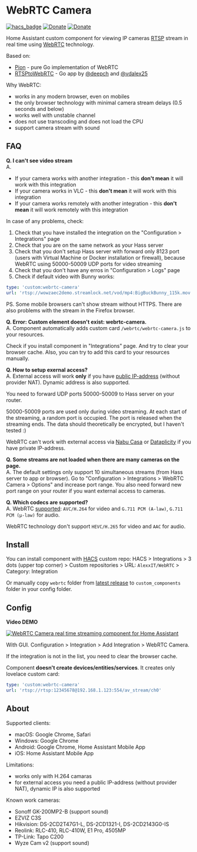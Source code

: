 # WebRTC Camera

[![hacs_badge](https://img.shields.io/badge/HACS-Custom-orange.svg)](https://github.com/custom-components/hacs)
[![Donate](https://img.shields.io/badge/donate-Coffee-yellow.svg)](https://www.buymeacoffee.com/AlexxIT)
[![Donate](https://img.shields.io/badge/donate-Yandex-red.svg)](https://money.yandex.ru/to/41001428278477)

Home Assistant custom component for viewing IP cameras [RTSP](https://en.wikipedia.org/wiki/Real_Time_Streaming_Protocol) stream in real time using [WebRTC](https://en.wikipedia.org/wiki/WebRTC) technology.

Based on:
 - [Pion](https://github.com/pion/webrtc) - pure Go implementation of WebRTC 
 - [RTSPtoWebRTC](https://github.com/deepch/RTSPtoWebRTC) - Go app by [@deepch](https://github.com/deepch) and [@vdalex25](https://github.com/vdalex25)
 
Why WebRTC:
- works in any modern browser, even on mobiles
- the only browser technology with minimal camera stream delays (0.5 seconds and below)
- works well with unstable channel
- does not use transcoding and does not load the CPU
- support camera stream with sound

## FAQ

**Q. I can't see video stream**  
A.
- If your camera works with another integration - this **don't mean** it will work with this integration
- If your camera works in VLC - this **don't mean** it will work with this integration
- If your camera works remotely with another integration - this **don't mean** it will work remotely with this integration

In case of any problems, check:

1. Check that you have installed the integration on the "Configuration > Integrations" page
2. Check that you are on the same network as your Hass server
3. Check that you don't setup Hass server with forward only 8123 port (users with Virtual Machine or Docker installation or firewall), because WebRTC using 50000-50009 UDP ports for video streaming
4. Check that you don't have any erros in "Configuration > Logs" page
5. Check if default video with Bunny works:

```yaml
type: 'custom:webrtc-camera'
url: 'rtsp://wowzaec2demo.streamlock.net/vod/mp4:BigBuckBunny_115k.mov'
```

PS. Some mobile browsers can't show stream without HTTPS. There are also problems with the stream in the Firefox browser.

**Q. Error: Custom element doesn't exist: webrtc-camera.**  
A. Component automatically adds custom card `/webrtc/webrtc-camera.js` to your resources.

Check if you install component in "Integrations" page. And try to clear your browser cache. Also, you can try to add this card to your resources manually.

**Q. How to setup exernal access?**  
A. External access will work **only** if you have [public IP-address](https://help.keenetic.com/hc/en-us/articles/213965789) (without provider NAT). Dynamic address is also supported.

You need to forward UDP ports 50000-50009 to Hass server on your router.

50000-50009 ports are used only during video streaming. At each start of the streaming, a random port is occupied. The port is released when the streaming ends. The data should theoretically be encrypted, but I haven't tested :)

WebRTC can't work with external access via [Nabu Casa](https://www.nabucasa.com/) or [Dataplicity](https://github.com/AlexxIT/Dataplicity) if you have private IP-address.

**Q. Some streams are not loaded when there are many cameras on the page.**  
A. The default settings only support 10 simultaneous streams (from Hass server to app or browser). Go to "Configuration > Integrations > WebRTC Camera > Options" and increase port range. You also need forward new port range on your router if you want external access to cameras.

**Q. Which codecs are supported?**  
A. WebRTC [supported](https://developer.mozilla.org/en-US/docs/Web/Media/Formats/WebRTC_codecs): `AVC/H.264` for video and `G.711 PCM (A-law)`, `G.711 PCM (µ-law)` for audio.

WebRTC technology don't support `HEVC/H.265` for video and `AAC` for audio.

## Install

You can install component with [HACS](https://hacs.xyz/) custom repo: HACS > Integrations > 3 dots (upper top corner) > Custom repositories > URL: `AlexxIT/WebRTC` > Category: Integration

Or manually copy `webrtc` folder from [latest release](https://github.com/AlexxIT/WebRTC/releases/latest) to `custom_components` folder in your config folder. 

## Config

**Video DEMO**

[![WebRTC Camera real time streaming component for Home Assistant](https://img.youtube.com/vi/2otE2dc6OAA/mqdefault.jpg)](https://www.youtube.com/watch?v=2otE2dc6OAA)

With GUI. Configuration > Integration > Add Integration > WebRTC Camera.

If the integration is not in the list, you need to clear the browser cache.

Component **doesn't create devices/entities/services**. It creates only lovelace custom card:

```yaml
type: 'custom:webrtc-camera'
url: 'rtsp://rtsp:12345678@192.168.1.123:554/av_stream/ch0'
```

## About

Supported clients:
- macOS: Google Chrome, Safari
- Windows: Google Chrome
- Android: Google Chrome, Home Assistant Mobile App
- iOS: Home Assistant Mobile App

Limitations:
- works only with H.264 camaras
- for external access you need a public IP-address (without provider NAT), dynamic IP is also supported

Known work cameras:
- Sonoff GK-200MP2-B (support sound)  
- EZVIZ C3S  
- Hikvision: DS-2CD2T47G1-L, DS-2CD1321-I, DS-2CD2143G0-IS  
- Reolink: RLC-410, RLC-410W, E1 Pro, 4505MP
- TP-Link: Tapo C200
- Wyze Cam v2 (support sound)

